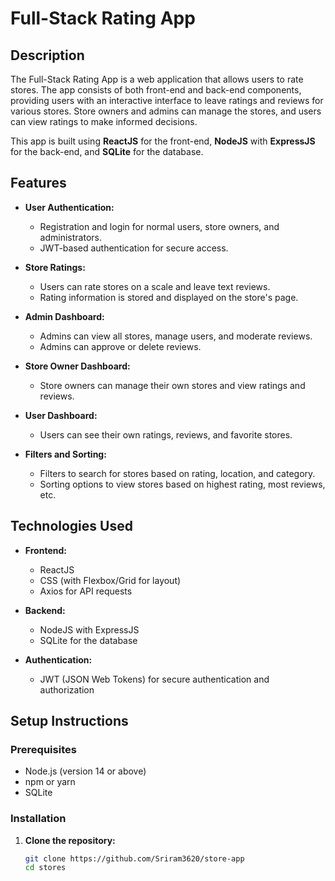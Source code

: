 # Full-Stack Rating App

## Description

The Full-Stack Rating App is a web application that allows users to rate stores. The app consists of both front-end and back-end components, providing users with an interactive interface to leave ratings and reviews for various stores. Store owners and admins can manage the stores, and users can view ratings to make informed decisions.

This app is built using **ReactJS** for the front-end, **NodeJS** with **ExpressJS** for the back-end, and **SQLite** for the database.

## Features

- **User Authentication:**
  - Registration and login for normal users, store owners, and administrators.
  - JWT-based authentication for secure access.

- **Store Ratings:**
  - Users can rate stores on a scale and leave text reviews.
  - Rating information is stored and displayed on the store's page.

- **Admin Dashboard:**
  - Admins can view all stores, manage users, and moderate reviews.
  - Admins can approve or delete reviews.

- **Store Owner Dashboard:**
  - Store owners can manage their own stores and view ratings and reviews.

- **User Dashboard:**
  - Users can see their own ratings, reviews, and favorite stores.

- **Filters and Sorting:**
  - Filters to search for stores based on rating, location, and category.
  - Sorting options to view stores based on highest rating, most reviews, etc.

## Technologies Used

- **Frontend:**
  - ReactJS
  - CSS (with Flexbox/Grid for layout)
  - Axios for API requests

- **Backend:**
  - NodeJS with ExpressJS
  - SQLite for the database

- **Authentication:**
  - JWT (JSON Web Tokens) for secure authentication and authorization

## Setup Instructions

### Prerequisites

- Node.js (version 14 or above)
- npm or yarn
- SQLite

### Installation

1. **Clone the repository:**

   ```bash
   git clone https://github.com/Sriram3620/store-app
   cd stores
